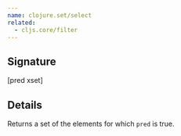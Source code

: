 ```yaml
---
name: clojure.set/select
related:
  - cljs.core/filter
---
```


## Signature
[pred xset]


## Details

Returns a set of the elements for which `pred` is true.

